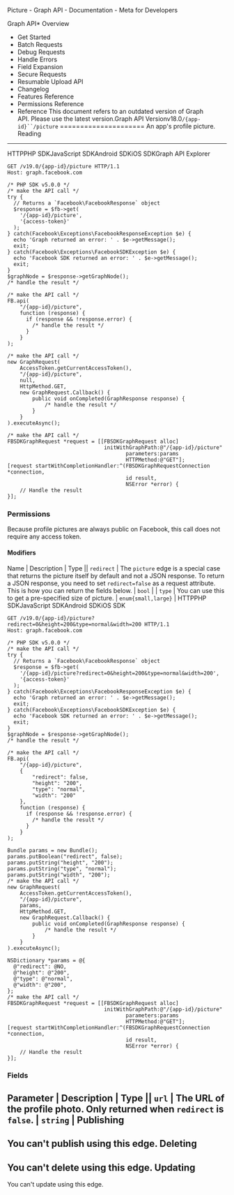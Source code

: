 Picture - Graph API - Documentation - Meta for Developers

Graph API* Overview
* Get Started
* Batch Requests
* Debug Requests
* Handle Errors
* Field Expansion
* Secure Requests
* Resumable Upload API
* Changelog
* Features Reference
* Permissions Reference
* Reference
This document refers to an outdated version of Graph API. Please use the latest version.Graph API Versionv18.0`/{app-id}``/picture`
=====================
An app's profile picture.
Reading
-------
HTTPPHP SDKJavaScript SDKAndroid SDKiOS SDKGraph API Explorer
```
GET /v19.0/{app-id}/picture HTTP/1.1
Host: graph.facebook.com
```
```
/* PHP SDK v5.0.0 */
/* make the API call */
try {
  // Returns a `Facebook\FacebookResponse` object
  $response = $fb->get(
    '/{app-id}/picture',
    '{access-token}'
  );
} catch(Facebook\Exceptions\FacebookResponseException $e) {
  echo 'Graph returned an error: ' . $e->getMessage();
  exit;
} catch(Facebook\Exceptions\FacebookSDKException $e) {
  echo 'Facebook SDK returned an error: ' . $e->getMessage();
  exit;
}
$graphNode = $response->getGraphNode();
/* handle the result */
```
```
/* make the API call */
FB.api(
    "/{app-id}/picture",
    function (response) {
      if (response && !response.error) {
        /* handle the result */
      }
    }
);
```
```
/* make the API call */
new GraphRequest(
    AccessToken.getCurrentAccessToken(),
    "/{app-id}/picture",
    null,
    HttpMethod.GET,
    new GraphRequest.Callback() {
        public void onCompleted(GraphResponse response) {
            /* handle the result */
        }
    }
).executeAsync();
```
```
/* make the API call */
FBSDKGraphRequest *request = [[FBSDKGraphRequest alloc]
                               initWithGraphPath:@"/{app-id}/picture"
                                      parameters:params
                                      HTTPMethod:@"GET"];
[request startWithCompletionHandler:^(FBSDKGraphRequestConnection *connection,
                                      id result,
                                      NSError *error) {
    // Handle the result
}];
```
### Permissions
Because profile pictures are always public on Facebook, this call does not require any access token.
#### Modifiers

Name
 | 
Description
 | 
Type
 || `redirect` | The `picture` edge is a special case that returns the picture itself by default and not a JSON response. To return a JSON response, you need to set `redirect=false` as a request attribute. This is how you can return the fields below. | `bool` |
| `type` | You can use this to get a pre-specified size of picture. | `enum{small,large}` |
HTTPPHP SDKJavaScript SDKAndroid SDKiOS SDK
```
GET /v19.0/{app-id}/picture?redirect=0&height=200&type=normal&width=200 HTTP/1.1
Host: graph.facebook.com
```
```
/* PHP SDK v5.0.0 */
/* make the API call */
try {
  // Returns a `Facebook\FacebookResponse` object
  $response = $fb->get(
    '/{app-id}/picture?redirect=0&height=200&type=normal&width=200',
    '{access-token}'
  );
} catch(Facebook\Exceptions\FacebookResponseException $e) {
  echo 'Graph returned an error: ' . $e->getMessage();
  exit;
} catch(Facebook\Exceptions\FacebookSDKException $e) {
  echo 'Facebook SDK returned an error: ' . $e->getMessage();
  exit;
}
$graphNode = $response->getGraphNode();
/* handle the result */
```
```
/* make the API call */
FB.api(
    "/{app-id}/picture",
    {
        "redirect": false,
        "height": "200",
        "type": "normal",
        "width": "200"
    },
    function (response) {
      if (response && !response.error) {
        /* handle the result */
      }
    }
);
```
```
Bundle params = new Bundle();
params.putBoolean("redirect", false);
params.putString("height", "200");
params.putString("type", "normal");
params.putString("width", "200");
/* make the API call */
new GraphRequest(
    AccessToken.getCurrentAccessToken(),
    "/{app-id}/picture",
    params,
    HttpMethod.GET,
    new GraphRequest.Callback() {
        public void onCompleted(GraphResponse response) {
            /* handle the result */
        }
    }
).executeAsync();
```
```
NSDictionary *params = @{
  @"redirect": @NO,
  @"height": @"200",
  @"type": @"normal",
  @"width": @"200",
};
/* make the API call */
FBSDKGraphRequest *request = [[FBSDKGraphRequest alloc]
                               initWithGraphPath:@"/{app-id}/picture"
                                      parameters:params
                                      HTTPMethod:@"GET"];
[request startWithCompletionHandler:^(FBSDKGraphRequestConnection *connection,
                                      id result,
                                      NSError *error) {
    // Handle the result
}];
```
### Fields

Parameter
 | 
Description
 | 
Type
 || `url` | The URL of the profile photo. Only returned when `redirect` is `false`. | `string` |
Publishing
----------
You can't publish using this edge.
Deleting
--------
You can't delete using this edge.
Updating
--------
You can't update using this edge.
